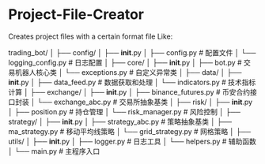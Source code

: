 # Project-File-Creator
Creates project files with a certain format file
Like:

trading_bot/
│
├── config/
│   ├── __init__.py
│   ├── config.py              # 配置文件
│   └── logging_config.py      # 日志配置
│
├── core/
│   ├── __init__.py
│   ├── bot.py                 # 交易机器人核心类
│   └── exceptions.py          # 自定义异常类
│
├── data/
│   ├── __init__.py
│   ├── data_feed.py          # 数据获取和处理
│   └── indicators.py         # 技术指标计算
│
├── exchange/
│   ├── __init__.py
│   ├── binance_futures.py    # 币安合约接口封装
│   └── exchange_abc.py       # 交易所抽象基类
│
├── risk/
│   ├── __init__.py
│   ├── position.py           # 持仓管理
│   └── risk_manager.py       # 风险控制
│
├── strategy/
│   ├── __init__.py
│   ├── strategy_abc.py       # 策略抽象基类
│   ├── ma_strategy.py        # 移动平均线策略
│   └── grid_strategy.py      # 网格策略
│
├── utils/
│   ├── __init__.py
│   ├── logger.py            # 日志工具
│   └── helpers.py           # 辅助函数
│
└── main.py                  # 主程序入口
